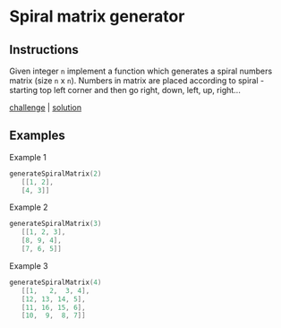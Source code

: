 # Spiral matrix generator

## Instructions

Given integer `n` implement a function which generates a spiral numbers matrix (size `n` x `n`). Numbers in matrix are
placed according to spiral - starting top left corner and then go right, down, left, up, right...

[challenge](challenge.kt) | [solution](solution.kt)

## Examples

Example 1

```kotlin
generateSpiralMatrix(2)
   [[1, 2],
   [4, 3]]
```

Example 2

```kotlin
generateSpiralMatrix(3)
   [[1, 2, 3],
   [8, 9, 4],
   [7, 6, 5]]
```

Example 3

```kotlin
generateSpiralMatrix(4)
   [[1,   2,  3, 4],
   [12, 13, 14, 5],
   [11, 16, 15, 6],
   [10,  9,  8, 7]]
```

